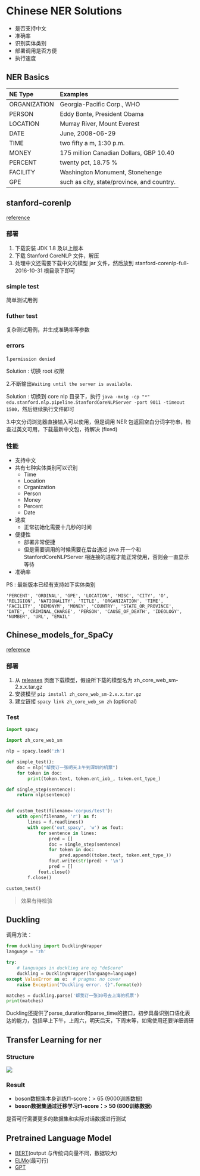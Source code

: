 # Chinese NER Solutions

- 是否支持中文
- 准确率
- 识别实体类别
- 部署调用是否方便
- 执行速度

## NER Basics

| NE Type | Examples |
| :------| :------ |
| ORGANIZATION | Georgia-Pacific Corp., WHO |
| PERSON | Eddy Bonte, President Obama |
| LOCATION | Murray River, Mount Everest |
| DATE | June, 2008-06-29 |
| TIME | two fifty a m, 1:30 p.m. |
| MONEY | 175 million Canadian Dollars, GBP 10.40 |
| PERCENT | twenty pct, 18.75 % |
| FACILITY | Washington Monument, Stonehenge |
| GPE | such as city, state/province, and country. |

## stanford-corenlp

[reference](https://github.com/Lynten/stanford-corenlp/blob/master)

### 部署

1. 下载安装 JDK 1.8 及以上版本
2. 下载 Stanford CoreNLP 文件，解压
3. 处理中文还需要下载中文的模型 jar 文件，然后放到 stanford-corenlp-full-2016-10-31 根目录下即可

### simple test

简单测试用例

### futher test

复杂测试用例，并生成准确率等参数

### errors

1.`permission denied`

Solution : 切换 root 权限

2.不断输出`Waiting until the server is available.`

Solution : 切换到 core nlp 目录下，执行 `java -mx1g -cp "*" edu.stanford.nlp.pipeline.StanfordCoreNLPServer -port 9011 -timeout 1500`，然后继续执行文件即可

3.中文分词浏览器直接输入可以使用，但是调用 NER 包返回空白分词字符串，检查过英文可用，下载最新中文包，待解决 (fixed)

### 性能

- 支持中文
- 共有七种实体类别可以识别
  - Time
  - Location
  - Organization
  - Person
  - Money
  - Percent
  - Date
- 速度
  - 正常初始化需要十几秒的时间
- 便捷性
  - 部署非常便捷
  - 但是需要调用的时候需要在后台通过 java 开一个和 StanfordCoreNLPServer 相连接的进程才能正常使用，否则会一直显示等待
- 准确率

PS : 最新版本已经有支持如下实体类别

```
'PERCENT', 'ORDINAL', 'GPE', 'LOCATION', 'MISC', 'CITY', 'O', 'RELIGION', 'NATIONALITY', 'TITLE', 'ORGANIZATION', 'TIME', 'FACILITY', 'DEMONYM', 'MONEY', 'COUNTRY', 'STATE_OR_PROVINCE', 'DATE', 'CRIMINAL_CHARGE', 'PERSON', 'CAUSE_OF_DEATH', 'IDEOLOGY', 'NUMBER', 'URL', 'EMAIL'
```

## Chinese_models_for_SpaCy

[reference](https://github.com/howl-anderson/Chinese_models_for_SpaCy)

### 部署

1. 从 [releases](https://github.com/howl-anderson/Chinese_models_for_SpaCy/releases) 页面下载模型，假设所下载的模型名为 zh_core_web_sm-2.x.x.tar.gz
2. 安装模型 `pip install zh_core_web_sm-2.x.x.tar.gz`
3. 建立链接 `spacy link zh_core_web_sm zh` (optional)

### Test

```python
import spacy

import zh_core_web_sm

nlp = spacy.load('zh')

def simple_test():
    doc = nlp("帮我订一张明天上午到深圳的机票")
    for token in doc:
        print(token.text, token.ent_iob_, token.ent_type_)

def single_step(sentence):
    return nlp(sentence)


def custom_test(filename='corpus/test'):
    with open(filename, 'r') as f:
        lines = f.readlines()
        with open('out_spacy', 'w') as fout:
            for sentence in lines:
                pred = []
                doc = single_step(sentence)
                for token in doc:
                    pred.append((token.text, token.ent_type_))
                fout.write(str(pred) + '\n')
                pred = []
            fout.close()
        f.close()

custom_test()
```

> 效果有待检验

## Duckling

调用方法：

```python
from duckling import DucklingWrapper
language = 'zh'

try:
    # languages in duckling are eg "de$core"
    duckling = DucklingWrapper(language=language)
except ValueError as e:  # pragma: no cover
    raise Exception("Duckling error. {}".format(e))

matches = duckling.parse('帮我订一张30号去上海的机票')
print(matches)
```

Duckling还提供了parse_duration和parse_time的接口，初步具备识别口语化表达的能力，包括早上下午，上周六，明天后天，下周末等，如需使用还要详细调研

## Transfer Learning for ner

### Structure

![](http://ww1.sinaimg.cn/large/e1ac6bd5ly1fwq2lqapizj21ba16ajzt.jpg)

### Result

- boson数据集本身训练f1-score：> 65 (9000训练数据)
- **boson数据集通过迁移学习f1-score：> 50 (800训练数据)**

是否可行需要更多的数据集和实际对话数据进行测试

## Pretrained Language Model

- [BERT](https://github.com/google-research/bert)(output 与传统词向量不同，数据较大)
- [ELMo](https://allennlp.org/elmo)(最可行)
- [GPT](https://github.com/huggingface/pytorch-openai-transformer-lm)
